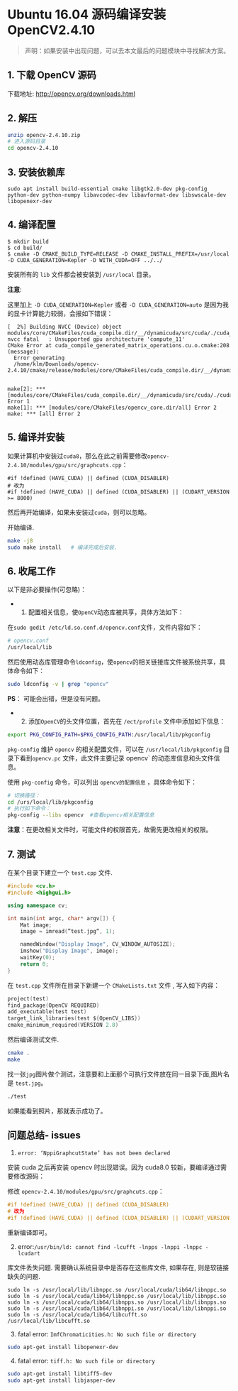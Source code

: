 # Ubuntu 16.04 源码编译安装 OpenCV2.4.10

> 声明：如果安装中出现问题，可以去本文最后的问题模块中寻找解决方案。  

## 1. 下载 OpenCV 源码  

下载地址: http://opencv.org/downloads.html  

## 2. 解压     

```bash
unzip opencv-2.4.10.zip
# 进入源码目录   
cd opencv-2.4.10
```

## 3. 安装依赖库    

```
sudo apt install build-essential cmake libgtk2.0-dev pkg-config python-dev python-numpy libavcodec-dev libavformat-dev libswscale-dev libopenexr-dev
```

## 4. 编译配置   

```
$ mkdir build
$ cd build/
$ cmake -D CMAKE_BUILD_TYPE=RELEASE -D CMAKE_INSTALL_PREFIX=/usr/local -D CUDA_GENERATION=Kepler -D WITH_CUDA=OFF ../../  
```

安装所有的 `lib` 文件都会被安装到 `/usr/local` 目录。   

**注意**:   

这里加上 `-D CUDA_GENERATION=Kepler` 或者 `-D CUDA_GENERATION=auto` 是因为我的显卡计算能力较弱，会报如下错误： 

```
[  2%] Building NVCC (Device) object modules/core/CMakeFiles/cuda_compile.dir/__/dynamicuda/src/cuda/./cuda_compile_generated_matrix_operations.cu.o
nvcc fatal   : Unsupported gpu architecture 'compute_11'
CMake Error at cuda_compile_generated_matrix_operations.cu.o.cmake:208 (message):
  Error generating
  /home/klm/Downloads/opencv-2.4.10/cmake/release/modules/core/CMakeFiles/cuda_compile.dir/__/dynamicuda/src/cuda/./cuda_compile_generated_matrix_operations.cu.o


make[2]: *** [modules/core/CMakeFiles/cuda_compile.dir/__/dynamicuda/src/cuda/./cuda_compile_generated_matrix_operations.cu.o] Error 1
make[1]: *** [modules/core/CMakeFiles/opencv_core.dir/all] Error 2
make: *** [all] Error 2
```

## 5. 编译并安装  

如果计算机中安装过`cuda8`，那么在此之前需要修改`opencv-2.4.10/modules/gpu/src/graphcuts.cpp`：     
```
#if !defined (HAVE_CUDA) || defined (CUDA_DISABLER)   
# 改为  
#if !defined (HAVE_CUDA) || defined (CUDA_DISABLER) || (CUDART_VERSION >= 8000) 
```

然后再开始编译，如果未安装过`cuda`，则可以忽略。    

开始编译.

```bash
make -j8
sudo make install   # 编译完成后安装.   
```

## 6. 收尾工作  

以下是非必要操作(可忽略)：    

- 1) 配置相关信息，使`OpenCV`动态库被共享，具体方法如下：   

在`sudo gedit /etc/ld.so.conf.d/opencv.conf`文件，文件内容如下：   

```bash
# opencv.conf
/usr/local/lib
```

然后使用动态库管理命令`ldconfig`，使`opencv`的相关链接库文件被系统共享，具体命令如下：   

```bash
sudo ldconfig -v | grep "opencv"
```

**PS**： 可能会出错，但是没有问题。     

- 2) 添加`OpenCV`的头文件位置，首先在 `/ect/profile` 文件中添加如下信息：    

```bash
export PKG_CONFIG_PATH=$PKG_CONFIG_PATH:/usr/local/lib/pkgconfig
```

`pkg-config` 维护 `opencv` 的相关配置文件，可以在 `/usr/local/lib/pkgconfig` 目录下看到`opencv.pc` 文件，此文件主要记录 opencv` 的动态库信息和头文件信息。  

使用 `pkg-config` 命令，可以列出 `opencv的配置信息` ，具体命令如下： 

```bash
# 切换路径：
cd /urs/local/lib/pkgconfig
# 执行如下命令：
pkg-config --libs opencv  #查看opencv相关配置信息
```

**注意**：在更改相关文件时，可能文件的权限首先，故需先更改相关的权限。   

## 7. 测试  

在某个目录下建立一个 `test.cpp` 文件.   

```cpp
#include <cv.h>
#include <highgui.h>

using namespace cv;

int main(int argc, char* argv[]) {
    Mat image;
    image = imread(”test.jpg“, 1);

    namedWindow("Display Image", CV_WINDOW_AUTOSIZE);
    imshow("Display Image", image);
    waitKey(0);
    return 0;
}
```

在 `test.cpp` 文件所在目录下新建一个 `CMakeLists.txt` 文件 , 写入如下内容：  

```c
project(test)  
find_package(OpenCV REQUIRED)  
add_executable(test test)  
target_link_libraries(test ${OpenCV_LIBS})  
cmake_minimum_required(VERSION 2.8)
```

然后编译测试文件.  

```bash
cmake .
make
```

找一张`jpg`图片做个测试，注意要和上面那个可执行文件放在同一目录下面,图片名是 `test.jpg`。  

```bash
./test
```

如果能看到照片，那就表示成功了。     

## 问题总结- issues   

1. `error: ‘NppiGraphcutState’ has not been declared`  

安装 cuda 之后再安装 opencv 时出现错误。因为 cuda8.0 较新，要编译通过需要修改源码：   

修改 `opencv-2.4.10/modules/gpu/src/graphcuts.cpp`：   

```cpp
#if !defined (HAVE_CUDA) || defined (CUDA_DISABLER)   
# 改为  
#if !defined (HAVE_CUDA) || defined (CUDA_DISABLER) || (CUDART_VERSION >= 8000) 
```

重新编译即可。   

2. error:`/usr/bin/ld: cannot find -lcufft -lnpps -lnppi -lnppc -lcudart`  

库文件丢失问题. 需要确认系统目录中是否存在这些库文件, 如果存在, 则是软链接缺失的问题.  

```
sudo ln -s /usr/local/lib/libnppc.so /usr/local/cuda/lib64/libnppc.so
sudo ln -s /usr/local/cuda/lib64/libnppc.so /usr/local/lib/libnppc.so
sudo ln -s /usr/local/cuda/lib64/libnpps.so /usr/local/lib/libnpps.so
sudo ln -s /usr/local/cuda/lib64/libnppi.so /usr/local/lib/libnppi.so
sudo ln -s /usr/local/cuda/lib64/libcufft.so /usr/local/lib/libcufft.so
```

3. fatal error: `ImfChromaticities.h: No such file or directory`   

```bash
sudo apt-get install libopenexr-dev
```

4. fatal error: `tiff.h: No such file or directory`  

```bash
sudo apt-get install libtiff5-dev
sudo apt-get install libjasper-dev
```

